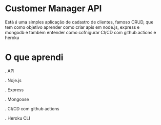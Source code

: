 # Customer Manager API

Está á uma simples aplicação de cadastro de clientes, famoso CRUD, que tem como objetivo aprender como criar apis em node.js, express e mongodb e também entender como cofnigurar CI/CD com github actions e heroku

# O que aprendi

. API

. Noje.js

. Express

. Mongoose

. CI/CD com github actions

. Heroku CLI
